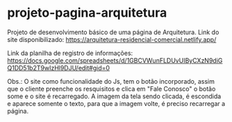 # projeto-pagina-arquitetura
Projeto de desenvolvimento básico de uma página de Arquitetura.
Link do site disponibilizado: https://arquitetura-residencial-comercial.netlify.app/

Link da planilha de registro de informações: https://docs.google.com/spreadsheets/d/1GBCVWunFLDUvUIByCXzN9diGQ1DD51b2T9wIzHl9DJU/edit#gid=0

Obs.: O site como funcionalidade do Js, tem o botão incorporado, assim que o cliente preenche os resquisitos e clica em "Fale Conosco" o botão some e o site é recarregado. A imagem da tela sendo clicada, é escondida e aparece somente o texto, para que a imagem volte, é preciso recarregar a página. 
